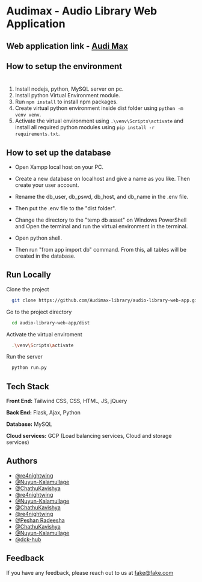# Audimax - Audio Library Web Application

## Web application link - [Audi Max](https://audimax.xyz/)

## How to setup the environment
#

1. Install nodejs, python, MySQL server on pc.
1. Install python Virtual Environment module.
1. Run `npm install` to install npm packages.
1. Create virtual python environment inside dist folder using `python -m venv venv`.
1. Activate the virtual environment using `.\venv\Scripts\activate` and install all required python modules using `pip install -r requirements.txt`.

## How to set up the database

- Open Xampp local host on your PC.

- Create a new database on localhost and give a name as you like. Then create your user account.

- Rename the db_user, db_pswd, db_host, and db_name in the .env file.

- Then put the .env file to the "dist folder".

- Change the directory to the "temp db asset" on Windows PowerShell and Open the terminal and run the virtual environment in the terminal.

- Open python shell.

- Then run "from app import db" command. From this, all tables will be created in the database.  


## Run Locally

Clone the project

```bash
  git clone https://github.com/Audimax-library/audio-library-web-app.git
```

Go to the project directory

```bash
  cd audio-library-web-app/dist
```

Activate the virtual enviroment

```bash
  .\venv\Scripts\activate
```

Run the server

```bash
  python run.py
```

## Tech Stack

**Front End:** Tailwind CSS, CSS, HTML, JS, jQuery

**Back End:** Flask, Ajax, Python

**Database:**  MySQL

**Cloud services:**  GCP (Load balancing services, Cloud and storage services)

## Authors

- [@re4nightwing](https://github.com/re4nightwing)
- [@Nuyun-Kalamullage](https://github.com/Nuyun-Kalamullage)
- [@ChathuKavishya](https://github.com/ChathuKavishya)
- [@re4nightwing](https://github.com/re4nightwing)
- [@Nuyun-Kalamullage](https://github.com/Nuyun-Kalamullage)
- [@ChathuKavishya](https://github.com/ChathuKavishya)
- [@re4nightwing](https://github.com/re4nightwing)
- [@Peshan Radeesha](https://github.com/peshanr)
- [@ChathuKavishya](https://github.com/ChathuKavishya)
- [@Nuyun-Kalamullage](https://github.com/Nuyun-Kalamullage)
- [@dck-hub](https://github.com/dck-hub)


## Feedback

If you have any feedback, please reach out to us at fake@fake.com

